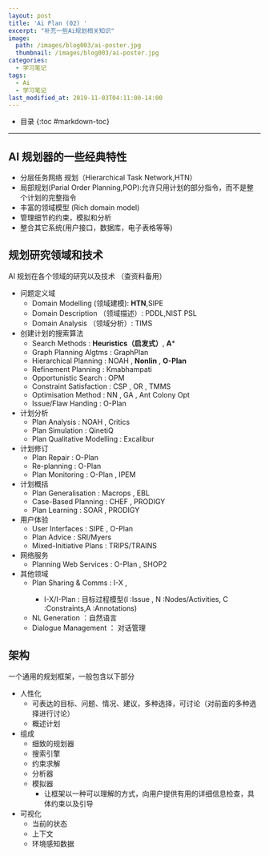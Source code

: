```yaml
---
layout: post
title: 'Ai Plan (02) '
excerpt: "补充一些Ai规划相关知识"
image:
  path: /images/blog003/ai-poster.jpg
  thumbnail: /images/blog003/ai-poster.jpg
categories:
  - 学习笔记
tags:
  - Ai
  - 学习笔记
last_modified_at: 2019-11-03T04:11:00-14:00
---
```

* 目录
{:toc #markdown-toc}

---

## AI 规划器的一些经典特性
* 分层任务网络 规划（Hierarchical Task Network,HTN）
* 局部规划(Parial Order Planning,POP):允许只用计划的部分指令，而不是整个计划的完整指令
* 丰富的领域模型 (Rich domain model)
* 管理细节的约束，模拟和分析
* 整合其它系统(用户接口，数据库，电子表格等等)

## 规划研究领域和技术
AI 规划在各个领域的研究以及技术 （查资料备用）
- 问题定义域
  - Domain Modelling (领域建模): **HTN**,SIPE
  - Domain Description （领域描述）: PDDL,NIST PSL
  - Domain Analysis （领域分析）: TIMS
- 创建计划的搜索算法
  - Search Methods : **Heuristics（启发式）**, **A***
  - Graph Planning Algtms : GraphPlan
  - Hierarchical Planning : NOAH , **Nonlin** , **O-Plan**
  - Refinement Planning : Kmabhampati
  - Opportunistic Search : OPM
  - Constraint Satisfaction : CSP , OR , TMMS
  - Optimisation Method : NN , GA , Ant Colony Opt
  - Issue/Flaw Handing : O-Plan
- 计划分析
  - Plan Analysis : NOAH , Critics
  - Plan Simulation : QinetiQ
  - Plan Qualitative Modelling : Excalibur
- 计划修订
  - Plan Repair : O-Plan
  - Re-planning : O-Plan
  - Plan Monitoring : O-Plan , IPEM
- 计划概括
  - Plan Generalisation : Macrops , EBL
  - Case-Based Planning : CHEF , PRODIGY
  - Plan Learning : SOAR , PRODIGY
- 用户体验
  - User Interfaces : SIPE , O-Plan
  - Plan Advice : SRI/Myers
  - Mixed-Initiative Plans : TRIPS/TRAINS
- 网络服务
  - Planning Web Services : O-Plan , SHOP2
- 其他领域
  - Plan Sharing & Comms : I-X , <I-N-C-A>
    - I-X/I-Plan : 目标过程模型(I :Issue , N :Nodes/Activities, C :Constraints,A :Annotations)
  - NL Generation ：自然语言
  - Dialogue Management ： 对话管理

## 架构
一个通用的规划框架，一般包含以下部分
* 人性化
  * 可表达的目标、问题、情况、建议，多种选择，可讨论（对前面的多种选择进行讨论）
  * 概述计划
* 组成
  * 细致的规划器
  * 搜索引擎
  * 约束求解
  * 分析器
  * 模拟器
    * 让框架以一种可以理解的方式，向用户提供有用的详细信息检查，具体约束以及引导
* 可视化
  * 当前的状态
  * 上下文
  * 环境感知数据
